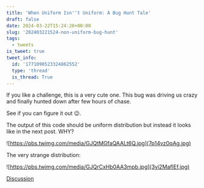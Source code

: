 ```yaml
---
title: 'When Uniform Isn''t Uniform: A Bug Hunt Tale'
draft: false
date: 2024-03-22T15:24:20+00:00
slug: '202403221524-non-uniform-bug-hunt'
tags:
  - tweets
is_tweet: true
tweet_info:
  id: '1771090523324862552'
  type: 'thread'
  is_thread: True
---
```




If you like a challenge, this is a very cute one. This bug was driving us crazy and finally hunted down after few hours of chase. 

See if you can figure it out 😉.

The output of this code should be uniform distribution but instead it looks like in the next post.  WHY? 

![https://pbs.twimg.com/media/GJQtMGfaQAALt6Q.jpg](7p14vz0qAg.jpg)

The very strange distribution: 

![https://pbs.twimg.com/media/GJQrCxHb0AA3mpb.jpg](3yi2MaflEf.jpg)

[Discussion](https://x.com/sytelus/status/1771090523324862552)
